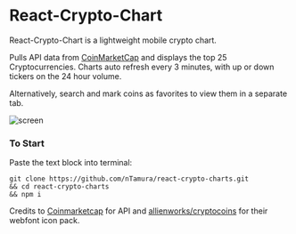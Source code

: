# React-Crypto-Chart
React-Crypto-Chart is a lightweight mobile crypto chart. 

Pulls API data from [CoinMarketCap](https://coinmarketcap.com/) and displays the top 25 Cryptocurrencies. Charts auto refresh every 3 minutes, with up or down tickers on the 24 hour volume.

Alternatively, search and mark coins as favorites to view them in a separate tab.

![screen](https://raw.githubusercontent.com/nTamura/react-crypto-charts/master/public/screen.png)


### To Start
Paste the text block into terminal:
```
git clone https://github.com/nTamura/react-crypto-charts.git
&& cd react-crypto-charts
&& npm i
```

<!-- ### TODO
- Fill sprites for coins with no icons
- Personal charts, add favorite coins to state
- Home page content
- Search input autocomplete
- Sort table -->

Credits to [Coinmarketcap](https://coinmarketcap.com/) for API and [allienworks/cryptocoins](https://github.com/allienworks/cryptocoins)
for their webfont icon pack.
